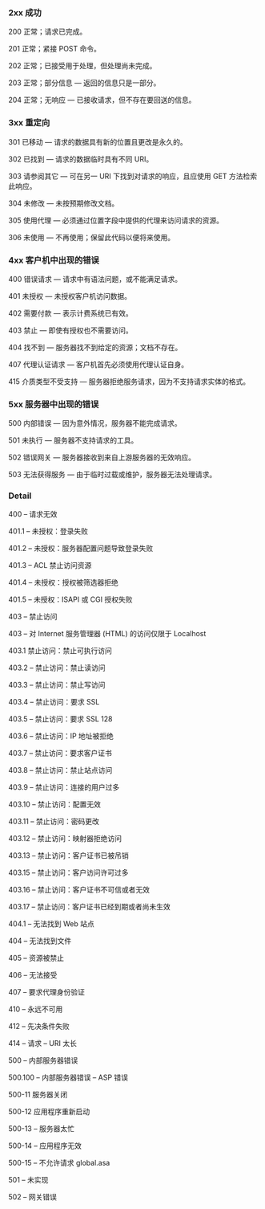 ### 2xx 成功

200 正常；请求已完成。

201 正常；紧接 POST 命令。

202 正常；已接受用于处理，但处理尚未完成。

203 正常；部分信息 — 返回的信息只是一部分。

204 正常；无响应 — 已接收请求，但不存在要回送的信息。

### 3xx 重定向

301 已移动 — 请求的数据具有新的位置且更改是永久的。

302 已找到 — 请求的数据临时具有不同 URI。

303 请参阅其它 — 可在另一 URI 下找到对请求的响应，且应使用 GET 方法检索此响应。

304 未修改 — 未按预期修改文档。

305 使用代理 — 必须通过位置字段中提供的代理来访问请求的资源。

306 未使用 — 不再使用；保留此代码以便将来使用。

### 4xx 客户机中出现的错误

400 错误请求 — 请求中有语法问题，或不能满足请求。

401 未授权 — 未授权客户机访问数据。

402 需要付款 — 表示计费系统已有效。

403 禁止 — 即使有授权也不需要访问。

404 找不到 — 服务器找不到给定的资源；文档不存在。

407 代理认证请求 — 客户机首先必须使用代理认证自身。

415 介质类型不受支持 — 服务器拒绝服务请求，因为不支持请求实体的格式。

### 5xx 服务器中出现的错误

500 内部错误 — 因为意外情况，服务器不能完成请求。

501 未执行 — 服务器不支持请求的工具。

502 错误网关 — 服务器接收到来自上游服务器的无效响应。

503 无法获得服务 — 由于临时过载或维护，服务器无法处理请求。

### Detail
400 – 请求无效

401.1 – 未授权：登录失败

401.2 – 未授权：服务器配置问题导致登录失败

401.3 – ACL 禁止访问资源

401.4 – 未授权：授权被筛选器拒绝

401.5 – 未授权：ISAPI 或 CGI 授权失败

403 – 禁止访问

403 – 对 Internet 服务管理器 (HTML) 的访问仅限于 Localhost

403.1 禁止访问：禁止可执行访问

403.2 – 禁止访问：禁止读访问

403.3 – 禁止访问：禁止写访问

403.4 – 禁止访问：要求 SSL

403.5 – 禁止访问：要求 SSL 128

403.6 – 禁止访问：IP 地址被拒绝

403.7 – 禁止访问：要求客户证书

403.8 – 禁止访问：禁止站点访问

403.9 – 禁止访问：连接的用户过多

403.10 – 禁止访问：配置无效

403.11 – 禁止访问：密码更改

403.12 – 禁止访问：映射器拒绝访问

403.13 – 禁止访问：客户证书已被吊销

403.15 – 禁止访问：客户访问许可过多

403.16 – 禁止访问：客户证书不可信或者无效

403.17 – 禁止访问：客户证书已经到期或者尚未生效

404.1 – 无法找到 Web 站点

404 – 无法找到文件

405 – 资源被禁止

406 – 无法接受

407 – 要求代理身份验证

410 – 永远不可用

412 – 先决条件失败

414 – 请求 – URI 太长

500 – 内部服务器错误

500.100 – 内部服务器错误 – ASP 错误

500-11 服务器关闭

500-12 应用程序重新启动

500-13 – 服务器太忙

500-14 – 应用程序无效

500-15 – 不允许请求 global.asa

501 – 未实现

502 – 网关错误
